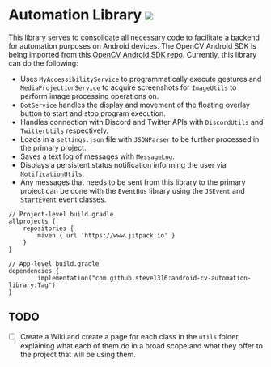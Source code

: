 # Automation Library [![](https://jitpack.io/v/steve1316/android-cv-automation-library.svg)](https://jitpack.io/#steve1316/android-cv-automation-library)

This library serves to consolidate all necessary code to facilitate a backend for automation purposes on Android devices. The OpenCV Android SDK is being imported from this [OpenCV Android SDK repo](https://github.com/steve1316/opencv-android-sdk). Currently, this library can do the following:

-   Uses `MyAccessibilityService` to programmatically execute gestures and `MediaProjectionService` to acquire screenshots for `ImageUtils` to perform image processing operations on.
-   `BotService` handles the display and movement of the floating overlay button to start and stop program execution.
-   Handles connection with Discord and Twitter APIs with `DiscordUtils` and `TwitterUtils` respectively.
-   Loads in a `settings.json` file with `JSONParser` to be further processed in the primary project.
-   Saves a text log of messages with `MessageLog`.
-   Displays a persistent status notification informing the user via `NotificationUtils`.
-   Any messages that needs to be sent from this library to the primary project can be done with the `EventBus` library using the `JSEvent` and `StartEvent` event classes.

```
// Project-level build.gradle
allprojects {
    repositories {
        maven { url 'https://www.jitpack.io' }
    }
}
```

```
// App-level build.gradle
dependencies {
        implementation("com.github.steve1316:android-cv-automation-library:Tag")
}
```

## TODO

-   [ ] Create a Wiki and create a page for each class in the `utils` folder, explaining what each of them do in a broad scope and what they offer to the project that will be using them.
